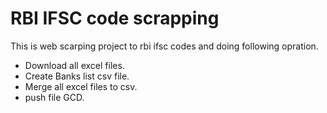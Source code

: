 # RBI IFSC code scrapping
This is web scarping project to rbi ifsc codes  and doing following opration.
* Download all excel files.
* Create Banks list csv  file.
* Merge all excel files to csv.
* push file GCD.
